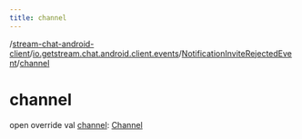 ```yaml
---
title: channel
---
```

/[stream-chat-android-client](../../index.md)/[io.getstream.chat.android.client.events](../index.md)/[NotificationInviteRejectedEvent](index.md)/[channel](channel.md)  
  
  
  
# channel  
open override val [channel](channel.md): [Channel](../../io.getstream.chat.android.client.models/Channel/index.md)
